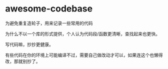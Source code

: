 # awesome-codebase

为避免重复造轮子，用来记录一些常用的代码

为什么不以一个库的形式提供，个人认为代码段/函数更清晰，查找起来也更快。





写代码嘛，抄抄更健康。

有些代码在你的环境上可能编译不过，需要自己做改动才可以，如果连这个也懒得改，那就别抄了。
